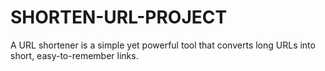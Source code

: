 # SHORTEN-URL-PROJECT
A URL shortener is a simple yet powerful tool that converts long URLs into short, easy-to-remember links.
